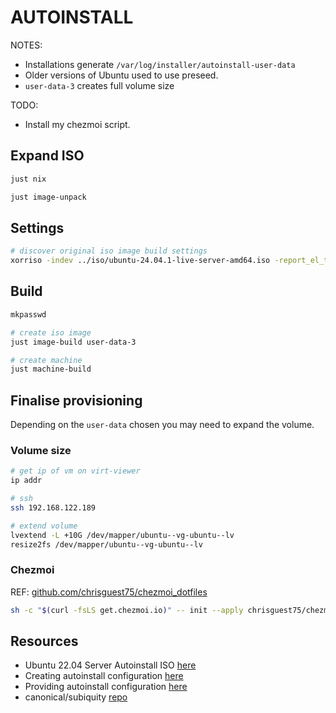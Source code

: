 # AUTOINSTALL

NOTES:

* Installations generate `/var/log/installer/autoinstall-user-data`
* Older versions of Ubuntu used to use preseed.  
* `user-data-3` creates full volume size

TODO:

* Install my chezmoi script.

## Expand ISO

```sh
just nix

just image-unpack
```

## Settings

```sh
# discover original iso image build settings
xorriso -indev ../iso/ubuntu-24.04.1-live-server-amd64.iso -report_el_torito as_mkisofs
```

## Build

```sh
mkpasswd

# create iso image
just image-build user-data-3

# create machine
just machine-build
```

## Finalise provisioning

Depending on the `user-data` chosen you may need to expand the volume.  

### Volume size

```sh
# get ip of vm on virt-viewer
ip addr

# ssh 
ssh 192.168.122.189

# extend volume
lvextend -L +10G /dev/mapper/ubuntu--vg-ubuntu--lv 
resize2fs /dev/mapper/ubuntu--vg-ubuntu--lv 
```

### Chezmoi

REF: [github.com/chrisguest75/chezmoi_dotfiles](https://github.com/chrisguest75/chezmoi_dotfiles)

```sh
sh -c "$(curl -fsLS get.chezmoi.io)" -- init --apply chrisguest75/chezmoi_dotfiles
```

## Resources

* Ubuntu 22.04 Server Autoinstall ISO [here](https://www.pugetsystems.com/labs/hpc/ubuntu-22-04-server-autoinstall-iso/?srsltid=AfmBOoobWRvGqVGtViRsEGG9TCNOB6eDCaJrqHdS65qUuV-bvkmh8Qog)
* Creating autoinstall configuration [here](https://canonical-subiquity.readthedocs-hosted.com/en/latest/tutorial/creating-autoinstall-configuration.html)
* Providing autoinstall configuration [here](https://canonical-subiquity.readthedocs-hosted.com/en/latest/tutorial/providing-autoinstall.html#providing-autoinstall)
* canonical/subiquity [repo](https://github.com/canonical/subiquity)

